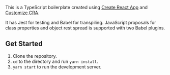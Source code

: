 This is a TypeScript boilerplate created using [Create React App](https://github.com/facebook/create-react-app) and [Customize CRA](https://github.com/arackaf/customize-cra).

It has Jest for testing and Babel for transpiling. JavaScript proposals for class properties and object rest spread is supported with two Babel plugins.

## Get Started
1. Clone the repository.
2. ```cd``` to the directory and run ```yarn install```.
3. ```yarn start``` to run the development server.
